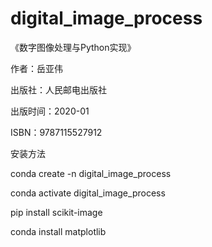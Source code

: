 # digital_image_process

《数字图像处理与Python实现》

作者：岳亚伟

出版社：人民邮电出版社

出版时间：2020-01

ISBN：9787115527912

安装方法

conda create -n digital_image_process

conda activate digital_image_process

pip install scikit-image

conda install matplotlib


